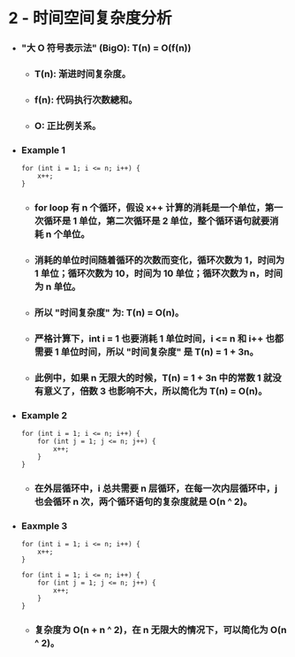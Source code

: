 2 - 时间空间复杂度分析
=====
* ### "大 O 符号表示法" (BigO): T(n) = O(f(n))
    * ### T(n): 渐进时间复杂度。
    * ### f(n): 代码执行次数總和。
    * ### O: 正比例关系。
* ### Example 1
    ```
    for (int i = 1; i <= n; i++) {
        x++;
    }
    ```
    * ### for loop 有 n 个循环，假设 x++ 计算的消耗是一个单位，第一次循环是 1 单位，第二次循环是 2 单位，整个循环语句就要消耗 n 个单位。
    * ### 消耗的单位时间随着循环的次数而变化，循环次数为 1，时间为 1 单位；循环次数为 10，时间为 10 单位；循环次数为 n，时间为 n 单位。
    * ### 所以 "时间复杂度" 为: T(n) = O(n)。
    * ### 严格计算下，int i = 1 也要消耗 1 单位时间，i <= n 和 i++ 也都需要 1 单位时间，所以 "时间复杂度" 是 T(n) = 1 + 3n。
    * ### 此例中，如果 n 无限大的时候，T(n) = 1 + 3n 中的常数 1 就没有意义了，倍数 3 也影响不大，所以简化为 T(n) = O(n)。
* ### Example 2
    ```
    for (int i = 1; i <= n; i++) {
        for (int j = 1; j <= n; j++) {
            x++;
        }
    }
    ```
    * ### 在外层循环中，i 总共需要 n 层循环，在每一次内层循环中，j 也会循环 n 次，两个循环语句的复杂度就是 O(n ^ 2)。
* ### Eaxmple 3
    ```
    for (int i = 1; i <= n; i++) {
        x++;
    }

    for (int i = 1; i <= n; i++) {
        for (int j = 1; j <= n; j++) {
            x++;
        }
    }
    ```
    * ### 复杂度为 O(n + n ^ 2)，在 n 无限大的情况下，可以简化为 O(n ^ 2)。
<br />
